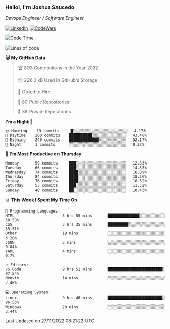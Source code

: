 ### Hello!, I'm Joshua Saucedo
*Devops Engineer / Software Engineer*  

[![LinkedIn](https://img.shields.io/badge/LinkedIn-0073b1?logo=linkedin&style=flat-square&logoColor=white)](https://www.linkedin.com/in/joshua-nathanael-saucedo-uriarte-bb0336169/)
[![CodeWars](https://www.codewars.com/users/joshuansu0897/badges/micro)](https://www.codewars.com/users/joshuansu0897)

<!--START_SECTION:waka-->
![Code Time](http://img.shields.io/badge/Code%20Time-282%20hrs%2034%20mins-blue)

![Lines of code](https://img.shields.io/badge/From%20Hello%20World%20I%27ve%20Written-1%20Million%20lines%20of%20code-blue)

**🐱 My GitHub Data** 

> 🏆 803 Contributions in the Year 2022
 > 
> 📦 226.0 kB Used in GitHub's Storage 
 > 
> 💼 Opted to Hire
 > 
> 📜 80 Public Repositories 
 > 
> 🔑 39 Private Repositories  
 > 
**I'm a Night 🦉** 

```text
🌞 Morning    19 commits     █░░░░░░░░░░░░░░░░░░░░░░░░   4.13% 
🌆 Daytime    200 commits    ██████████░░░░░░░░░░░░░░░   43.48% 
🌃 Evening    240 commits    █████████████░░░░░░░░░░░░   52.17% 
🌙 Night      1 commits      ░░░░░░░░░░░░░░░░░░░░░░░░░   0.22%

```
📅 **I'm Most Productive on Thursday** 

```text
Monday       59 commits     ███░░░░░░░░░░░░░░░░░░░░░░   12.83% 
Tuesday      66 commits     ███░░░░░░░░░░░░░░░░░░░░░░   14.35% 
Wednesday    74 commits     ████░░░░░░░░░░░░░░░░░░░░░   16.09% 
Thursday     84 commits     ████░░░░░░░░░░░░░░░░░░░░░   18.26% 
Friday       76 commits     ████░░░░░░░░░░░░░░░░░░░░░   16.52% 
Saturday     53 commits     ███░░░░░░░░░░░░░░░░░░░░░░   11.52% 
Sunday       48 commits     ██░░░░░░░░░░░░░░░░░░░░░░░   10.43%

```


📊 **This Week I Spent My Time On** 

```text
💬 Programming Languages: 
HTML                     5 hrs 55 mins       ██████████████░░░░░░░░░░░   58.58% 
CSS                      3 hrs 35 mins       █████████░░░░░░░░░░░░░░░░   35.51% 
Other                    19 mins             ░░░░░░░░░░░░░░░░░░░░░░░░░   3.28% 
JSON                     5 mins              ░░░░░░░░░░░░░░░░░░░░░░░░░   0.84% 
YAML                     4 mins              ░░░░░░░░░░░░░░░░░░░░░░░░░   0.7%

🔥 Editors: 
VS Code                  9 hrs 52 mins       ████████████████████████░   97.54% 
Neovim                   14 mins             ░░░░░░░░░░░░░░░░░░░░░░░░░   2.46%

💻 Operating System: 
Linux                    9 hrs 46 mins       ████████████████████████░   96.56% 
Windows                  20 mins             ░░░░░░░░░░░░░░░░░░░░░░░░░   3.44%

```


 Last Updated on 27/11/2022 08:21:22 UTC
<!--END_SECTION:waka-->
